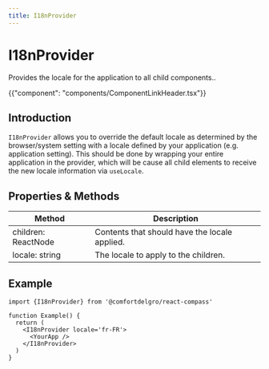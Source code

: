 ```yaml
---
title: I18nProvider
---
```


# I18nProvider

<p class="description">Provides the locale for the application to all child components..</p>

{{"component": "components/ComponentLinkHeader.tsx"}}

## Introduction

`I18nProvider` allows you to override the default locale as determined by the browser/system setting
with a locale defined by your application (e.g. application setting). This should be done by wrapping
your entire application in the provider, which will be cause all child elements to receive the new locale
information via `useLocale`.

## Properties & Methods

| Method              | Description                                   |
| ------------------- | --------------------------------------------- |
| children: ReactNode | Contents that should have the locale applied. |
| locale: string      | The locale to apply to the children.          |

## Example

```tsx
import {I18nProvider} from '@comfortdelgro/react-compass'

function Example() {
  return (
    <I18nProvider locale='fr-FR'>
      <YourApp />
    </I18nProvider>
  )
}
```
